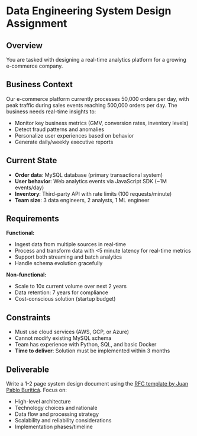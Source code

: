 # Data Engineering System Design Assignment

## Overview

You are tasked with designing a real-time analytics platform for a growing e-commerce company.

## Business Context

Our e-commerce platform currently processes 50,000 orders per day, with peak traffic during sales events reaching 500,000 orders per day. The business needs real-time insights to:

- Monitor key business metrics (GMV, conversion rates, inventory levels)
- Detect fraud patterns and anomalies
- Personalize user experiences based on behavior
- Generate daily/weekly executive reports

## Current State

- **Order data**: MySQL database (primary transactional system)
- **User behavior**: Web analytics events via JavaScript SDK (~1M events/day)
- **Inventory**: Third-party API with rate limits (100 requests/minute)
- **Team size**: 3 data engineers, 2 analysts, 1 ML engineer

## Requirements

**Functional:**

- Ingest data from multiple sources in real-time
- Process and transform data with <5 minute latency for real-time metrics
- Support both streaming and batch analytics
- Handle schema evolution gracefully

**Non-functional:**

- Scale to 10x current volume over next 2 years
- Data retention: 7 years for compliance
- Cost-conscious solution (startup budget)

## Constraints

- Must use cloud services (AWS, GCP, or Azure)
- Cannot modify existing MySQL schema
- Team has experience with Python, SQL, and basic Docker
- **Time to deliver**: Solution must be implemented within 3 months

## Deliverable

Write a 1-2 page system design document using the [RFC template by Juan Pablo Buriticá](https://github.com/buritica/mgt/blob/master/templates/rfc_template.md). Focus on:

- High-level architecture
- Technology choices and rationale
- Data flow and processing strategy
- Scalability and reliability considerations
- Implementation phases/timeline
